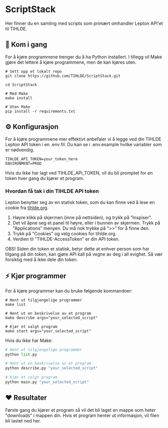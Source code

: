 # ScriptStack
Her finner du en samling med scripts som primært omhandler Lepton API'et til TIHLDE.

## 🚀 Kom i gang
For å kjøre programmene trenger du å ha Python installert. I tillegg vil Make gjøre det lettere å kjøre programmene, men de kan kjøres uten.

```Make
# Sett opp et lokalt repo
git clone https://github.com/TIHLDE/ScriptStack.git

cd ScriptStack

# Med Make
make install

# Uten Make
pip install -r requirements.txt
```

## ⚙ Konfigurasjon
For å kjøre programmene mer effektivt anbefaler vi å legge ved din TIHLDE Lepton API token i en .env fil. Du kan se i .env.example hvilke variabler som er nødvendig.

```
TIHLDE_API_TOKEN=your_token_here
ENVIRONMENT=PROD
```

Hvis du ikke har lagt ved TIHLDE_API_TOKEN, vil du bli promptet for en token hver gang du kjører et program.

### Hvordan få tak i din TIHLDE API token
Lepton benytter seg av en statisk token, som du kan finne ved å lese en cookie fra [tihlde.org](https://tihlde.org).

1. Høyre klikk på skjermen (inne på nettsiden), og trykk på "Inspiser".
2. Det vil åpne seg et panel til høyre, eller i bunnen av skjermen. Trykk på "Applications" menyen. Du må nok trykke på ">>" for å finne den.
3. Trykk på "Cookies" og velg cookies for tihlde.org. 
4. Verdien til "TIHLDE-AccessToken" er din API token.

OBS! Siden din token er statisk, betyr dette at enhver person som har tilgang på din token, kan gjøre API kall på vegne av deg i all evighet. Så vær forsiktig med å ikke dele din token.


## ⚡ Kjør programmer
For å kjøre programmer kan du bruke følgende kommandoer:

```Make
# Hent ut tilgjengelige programmer
make list

# Hent ut en beskrivelse av et program
make describe args="your_selected_script"

# Kjør et valgt program
make start args="your_selected_script"
```

Hvis du ikke har Make:

```python
# Hent ut tilgjengelige programmer
python list.py

# Hent ut en beskrivelse av et program
python describe.py "your_selected_script"

# Kjør et valgt program
python main.py "your_selected_script"
```

## ❤ Resultater
Første gang du kjører et program så vil det bli laget en mappe som heter "downloads" i mappen din. Hvis et program henter ut informasjon, vil filen bli lastet ned her.


